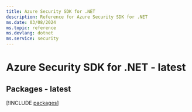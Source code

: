 ```yaml
---
title: Azure Security SDK for .NET
description: Reference for Azure Security SDK for .NET
ms.date: 03/08/2024
ms.topic: reference
ms.devlang: dotnet
ms.service: security
---
```

# Azure Security SDK for .NET - latest
## Packages - latest
[!INCLUDE [packages](security-index.md)]